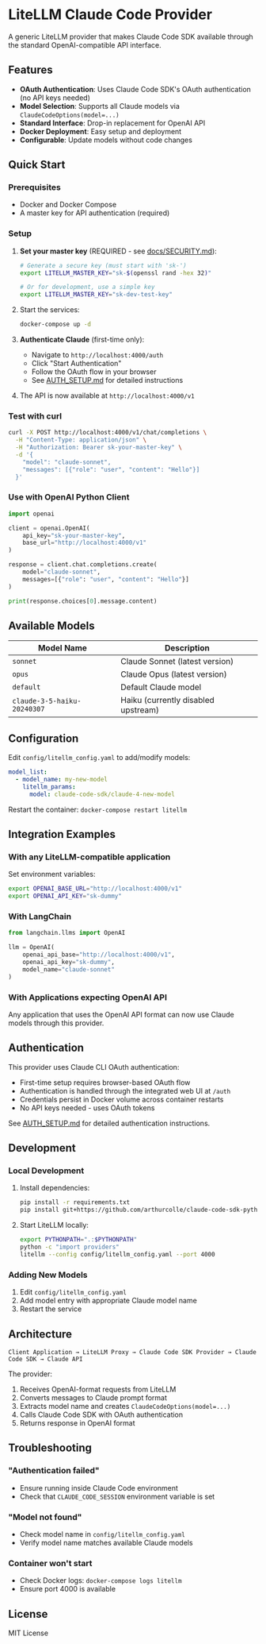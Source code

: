 # LiteLLM Claude Code Provider

A generic LiteLLM provider that makes Claude Code SDK available through the standard OpenAI-compatible API interface.

## Features

- **OAuth Authentication**: Uses Claude Code SDK's OAuth authentication (no API keys needed)
- **Model Selection**: Supports all Claude models via `ClaudeCodeOptions(model=...)`
- **Standard Interface**: Drop-in replacement for OpenAI API
- **Docker Deployment**: Easy setup and deployment
- **Configurable**: Update models without code changes

## Quick Start

### Prerequisites
- Docker and Docker Compose
- A master key for API authentication (required)

### Setup

1. **Set your master key** (REQUIRED - see [docs/SECURITY.md](docs/SECURITY.md)):
   ```bash
   # Generate a secure key (must start with 'sk-')
   export LITELLM_MASTER_KEY="sk-$(openssl rand -hex 32)"
   
   # Or for development, use a simple key
   export LITELLM_MASTER_KEY="sk-dev-test-key"
   ```

2. Start the services:
   ```bash
   docker-compose up -d
   ```

3. **Authenticate Claude** (first-time only):
   - Navigate to `http://localhost:4000/auth`
   - Click "Start Authentication"
   - Follow the OAuth flow in your browser
   - See [AUTH_SETUP.md](AUTH_SETUP.md) for detailed instructions

4. The API is now available at `http://localhost:4000/v1`

### Test with curl

```bash
curl -X POST http://localhost:4000/v1/chat/completions \
  -H "Content-Type: application/json" \
  -H "Authorization: Bearer sk-your-master-key" \
  -d '{
    "model": "claude-sonnet",
    "messages": [{"role": "user", "content": "Hello"}]
  }'
```

### Use with OpenAI Python Client

```python
import openai

client = openai.OpenAI(
    api_key="sk-your-master-key",
    base_url="http://localhost:4000/v1"
)

response = client.chat.completions.create(
    model="claude-sonnet",
    messages=[{"role": "user", "content": "Hello"}]
)

print(response.choices[0].message.content)
```

## Available Models

| Model Name | Description |
|------------|-------------|
| `sonnet` | Claude Sonnet (latest version) |
| `opus` | Claude Opus (latest version) |
| `default` | Default Claude model |
| `claude-3-5-haiku-20240307` | Haiku (currently disabled upstream) |

## Configuration

Edit `config/litellm_config.yaml` to add/modify models:

```yaml
model_list:
  - model_name: my-new-model
    litellm_params:
      model: claude-code-sdk/claude-4-new-model
```

Restart the container: `docker-compose restart litellm`

## Integration Examples

### With any LiteLLM-compatible application

Set environment variables:
```bash
export OPENAI_BASE_URL="http://localhost:4000/v1"
export OPENAI_API_KEY="sk-dummy"
```

### With LangChain

```python
from langchain.llms import OpenAI

llm = OpenAI(
    openai_api_base="http://localhost:4000/v1",
    openai_api_key="sk-dummy",
    model_name="claude-sonnet"
)
```

### With Applications expecting OpenAI API

Any application that uses the OpenAI API format can now use Claude models through this provider.

## Authentication

This provider uses Claude CLI OAuth authentication:
- First-time setup requires browser-based OAuth flow
- Authentication is handled through the integrated web UI at `/auth`
- Credentials persist in Docker volume across container restarts
- No API keys needed - uses OAuth tokens

See [AUTH_SETUP.md](AUTH_SETUP.md) for detailed authentication instructions.

## Development

### Local Development

1. Install dependencies:
   ```bash
   pip install -r requirements.txt
   pip install git+https://github.com/arthurcolle/claude-code-sdk-python.git
   ```

2. Start LiteLLM locally:
   ```bash
   export PYTHONPATH=".:$PYTHONPATH"
   python -c "import providers"
   litellm --config config/litellm_config.yaml --port 4000
   ```

### Adding New Models

1. Edit `config/litellm_config.yaml`
2. Add model entry with appropriate Claude model name
3. Restart the service

## Architecture

```
Client Application → LiteLLM Proxy → Claude Code SDK Provider → Claude Code SDK → Claude API
```

The provider:
1. Receives OpenAI-format requests from LiteLLM
2. Converts messages to Claude prompt format
3. Extracts model name and creates `ClaudeCodeOptions(model=...)`
4. Calls Claude Code SDK with OAuth authentication
5. Returns response in OpenAI format

## Troubleshooting

### "Authentication failed"
- Ensure running inside Claude Code environment
- Check that `CLAUDE_CODE_SESSION` environment variable is set

### "Model not found"
- Check model name in `config/litellm_config.yaml`
- Verify model name matches available Claude models

### Container won't start
- Check Docker logs: `docker-compose logs litellm`
- Ensure port 4000 is available

## License

MIT License